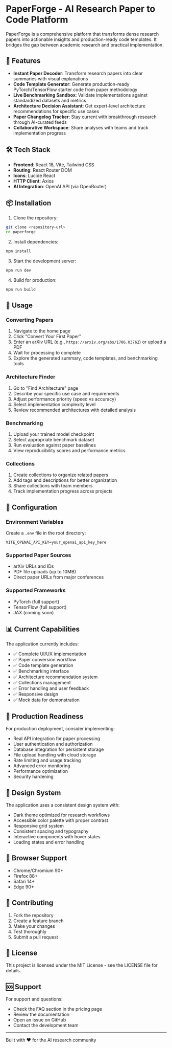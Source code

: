 # PaperForge - AI Research Paper to Code Platform

PaperForge is a comprehensive platform that transforms dense research papers into actionable insights and production-ready code templates. It bridges the gap between academic research and practical implementation.

## 🚀 Features

- **Instant Paper Decoder**: Transform research papers into clear summaries with visual explanations
- **Code Template Generator**: Generate production-ready PyTorch/TensorFlow starter code from paper methodology
- **Live Benchmarking Sandbox**: Validate implementations against standardized datasets and metrics
- **Architecture Decision Assistant**: Get expert-level architecture recommendations for specific use cases
- **Paper Changelog Tracker**: Stay current with breakthrough research through AI-curated feeds
- **Collaborative Workspace**: Share analyses with teams and track implementation progress

## 🛠️ Tech Stack

- **Frontend**: React 18, Vite, Tailwind CSS
- **Routing**: React Router DOM
- **Icons**: Lucide React
- **HTTP Client**: Axios
- **AI Integration**: OpenAI API (via OpenRouter)

## 📦 Installation

1. Clone the repository:
```bash
git clone <repository-url>
cd paperforge
```

2. Install dependencies:
```bash
npm install
```

3. Start the development server:
```bash
npm run dev
```

4. Build for production:
```bash
npm run build
```

## 🎯 Usage

### Converting Papers
1. Navigate to the home page
2. Click "Convert Your First Paper"
3. Enter an arXiv URL (e.g., `https://arxiv.org/abs/1706.03762`) or upload a PDF
4. Wait for processing to complete
5. Explore the generated summary, code templates, and benchmarking tools

### Architecture Finder
1. Go to "Find Architecture" page
2. Describe your specific use case and requirements
3. Adjust performance priority (speed vs accuracy)
4. Select implementation complexity level
5. Review recommended architectures with detailed analysis

### Benchmarking
1. Upload your trained model checkpoint
2. Select appropriate benchmark dataset
3. Run evaluation against paper baselines
4. View reproducibility scores and performance metrics

### Collections
1. Create collections to organize related papers
2. Add tags and descriptions for better organization
3. Share collections with team members
4. Track implementation progress across projects

## 🔧 Configuration

### Environment Variables
Create a `.env` file in the root directory:

```env
VITE_OPENAI_API_KEY=your_openai_api_key_here
```

### Supported Paper Sources
- arXiv URLs and IDs
- PDF file uploads (up to 10MB)
- Direct paper URLs from major conferences

### Supported Frameworks
- PyTorch (full support)
- TensorFlow (full support)
- JAX (coming soon)

## 📊 Current Capabilities

The application currently includes:
- ✅ Complete UI/UX implementation
- ✅ Paper conversion workflow
- ✅ Code template generation
- ✅ Benchmarking interface
- ✅ Architecture recommendation system
- ✅ Collections management
- ✅ Error handling and user feedback
- ✅ Responsive design
- ✅ Mock data for demonstration

## 🚧 Production Readiness

For production deployment, consider implementing:
- Real API integration for paper processing
- User authentication and authorization
- Database integration for persistent storage
- File upload handling with cloud storage
- Rate limiting and usage tracking
- Advanced error monitoring
- Performance optimization
- Security hardening

## 🎨 Design System

The application uses a consistent design system with:
- Dark theme optimized for research workflows
- Accessible color palette with proper contrast
- Responsive grid system
- Consistent spacing and typography
- Interactive components with hover states
- Loading states and error handling

## 📱 Browser Support

- Chrome/Chromium 90+
- Firefox 88+
- Safari 14+
- Edge 90+

## 🤝 Contributing

1. Fork the repository
2. Create a feature branch
3. Make your changes
4. Test thoroughly
5. Submit a pull request

## 📄 License

This project is licensed under the MIT License - see the LICENSE file for details.

## 🆘 Support

For support and questions:
- Check the FAQ section in the pricing page
- Review the documentation
- Open an issue on GitHub
- Contact the development team

---

Built with ❤️ for the AI research community